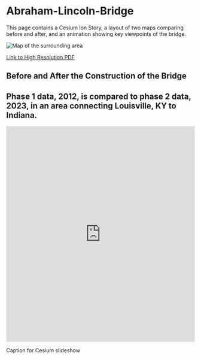 # Abraham-Lincoln-Bridge
This page contains a Cesium Ion Story, a layout of two maps comparing before and after, and an animation showing key viewpoints of the bridge.




![Map of the surrounding area](AbrahamLincolnBridgeMap.jpg)

[Link to High Resolution PDF](AbrahamLincolnBridgeMap.pdf)




<section>
    <h1>Before and After the Construction of the Bridge</h1>
    <h2>Phase 1 data, 2012, is compared to phase 2 data, 2023, in an area connecting Louisville, KY to Indiana.</h2>
    <iframe 
    title="Abraham Lincoln Bridge - Louisville, KY"  
    width="100%" 
    height="576"
      src="https://ion.cesium.com/stories/viewer/?id=4c75b678-c92b-42f8-ab0e-02db2035e9cf" frameborder="0"
      allow="fullscreen" allowfullscreen="true" mozallowfullscreen="true" webkitallowfullscreen="true">
    </iframe>
    <!-- 💡💡💡 Cesium map: paste embed code above -->
    <p class="caption">Caption for Cesium slideshow</p>
    <div class="title">
 